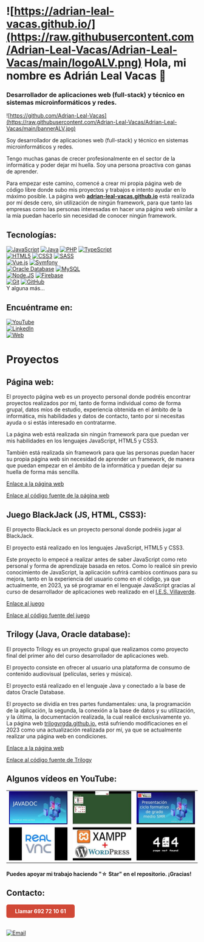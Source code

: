 # ![https://adrian-leal-vacas.github.io/](https://raw.githubusercontent.com/Adrian-Leal-Vacas/Adrian-Leal-Vacas/main/logoALV.png) Hola, mi nombre es Adrián Leal Vacas 👋
### Desarrollador de aplicaciones web (full-stack) y técnico en sistemas microinformáticos y redes.

![https://github.com/Adrian-Leal-Vacas](https://raw.githubusercontent.com/Adrian-Leal-Vacas/Adrian-Leal-Vacas/main/bannerALV.jpg)

Soy desarrollador de aplicaciones web (full-stack) y técnico en sistemas microinformáticos y redes.

Tengo muchas ganas de crecer profesionalmente en el sector de la informática y poder dejar mi huella. Soy una persona proactiva con ganas de aprender.

Para empezar este camino, comencé a crear mi propia página web de código libre donde subo mis proyectos y trabajos e intento ayudar en lo máximo posible. La página web [**adrian-leal-vacas.github.io**](https://adrian-leal-vacas.github.io) está realizada por mí desde cero, sin utilización de ningún framework, para que tanto las empresas como las personas interesadas en hacer una página web similar a la mía puedan hacerlo sin necesidad de conocer ningún framework.

## Tecnologías:

[![JavaScript](https://img.shields.io/badge/JavaScript-F7DF1E?style=for-the-badge&logo=javascript&logoColor=white&labelColor=101010)]()
[![Java](https://img.shields.io/badge/Java-007396?style=for-the-badge&logo=java&logoColor=white&labelColor=101010)]()
[![PHP](https://img.shields.io/badge/PHP-777BB4?style=for-the-badge&logo=php&logoColor=white&labelColor=101010)]()
[![TypeScript](https://img.shields.io/badge/TypeScript-007ACC?style=for-the-badge&logo=typescript&logoColor=white&labelColor=101010)]()
</br>
[![HTML5](https://img.shields.io/badge/HTML5-E34F26?style=for-the-badge&logo=html5&logoColor=white&labelColor=101010)]()
[![CSS3](https://img.shields.io/badge/CSS3-1572B6?style=for-the-badge&logo=css3&logoColor=white&labelColor=101010)]()
[![SASS](https://img.shields.io/badge/SASS-CC6699?style=for-the-badge&logo=sass&logoColor=white&labelColor=101010)]()
</br>
[![Vue.js](https://img.shields.io/badge/Vue.js-4FC08D?style=for-the-badge&logo=vue.js&logoColor=white&labelColor=101010)](https://vuejs.org/)
[![Symfony](https://img.shields.io/badge/Symfony-000000?style=for-the-badge&logo=symfony&logoColor=white&labelColor=101010)]()
</br>
[![Oracle Database](https://img.shields.io/badge/Oracle%20Database-F80000?style=for-the-badge&logo=oracle&logoColor=white&labelColor=101010)]()
[![MySQL](https://img.shields.io/badge/MySQL-4479A1?style=for-the-badge&logo=mysql&logoColor=white&labelColor=101010)]()
</br>
[![Node.JS](https://img.shields.io/badge/Node.JS-339933?style=for-the-badge&logo=node.js&logoColor=white&labelColor=101010)]()
[![Firebase](https://img.shields.io/badge/Firebase-FFCA28?style=for-the-badge&logo=firebase&logoColor=white&labelColor=101010)]()
</br>
[![Git](https://img.shields.io/badge/Git-F05032?style=for-the-badge&logo=git&logoColor=white&labelColor=101010)]()
[![GitHub](https://img.shields.io/badge/GitHub-181717?style=for-the-badge&logo=github&logoColor=white&labelColor=101010)]()
</br>
Y alguna más...

## Encuéntrame en:

[![YouTube](https://img.shields.io/badge/YouTube-Adrian_LV-FF0000?style=for-the-badge&logo=youtube&logoColor=white&labelColor=101010)](https://www.youtube.com/@Adrian-Leal-Vacas)
</br>
[![LinkedIn](https://img.shields.io/badge/LinkedIn-Adrián_Leal_Vacas-0077B5?style=for-the-badge&logo=linkedin&logoColor=white&labelColor=101010)](linkedin.com/in/adrián-leal-vacas-45b477230)
</br>
[![Web](https://img.shields.io/badge/Web-adrian_leal_vacas.github.io-14a1f0?style=for-the-badge&logo=dev.to&logoColor=white&labelColor=101010)](https://adrian-leal-vacas.github.io)

# Proyectos

## Página web:

El proyecto página web es un proyecto personal donde podréis encontrar proyectos realizados por mí, tanto de forma individual como de forma grupal, datos míos de estudio, experiencia obtenida en el ámbito de la informática, mis habilidades y datos de contacto, tanto por si necesitas ayuda o si estás interesado en contratarme.

La página web está realizada sin ningún framework para que puedan ver mis habilidades en los lenguajes JavaScript, HTML5 y CSS3.

También está realizada sin framework para que las personas puedan hacer su propia página web sin necesidad de aprender un framework, de manera que puedan empezar en el ámbito de la informática y puedan dejar su huella de forma más sencilla.

[Enlace a la página web](https://adrian-leal-vacas.github.io)

[Enlace al código fuente de la página web](https://github.com/Adrian-Leal-Vacas/Adrian-Leal-Vacas.github.io)

## Juego BlackJack (JS, HTML, CSS3):

El proyecto BlackJack es un proyecto personal donde podréis jugar al BlackJack.

El proyecto está realizado en los lenguajes JavaScript, HTML5 y CSS3.

Este proyecto lo empecé a realizar antes de saber JavaScript como reto personal y forma de aprendizaje basada en retos. Como lo realicé sin previo conocimiento de JavaScript, la aplicación sufrirá cambios continuos para su mejora, tanto en la experiencia del usuario como en el código, ya que actualmente, en 2023, ya sé programar en el lenguaje JavaScript gracias al curso de desarrollador de aplicaciones web realizado en el [I.E.S. Villaverde](https://site.educa.madrid.org/ies.villaverde.madrid).

[Enlace al juego](https://adrian-leal-vacas.github.io/BlackJack/)

[Enlace al código fuente del juego](https://github.com/Adrian-Leal-Vacas/BlackJack)

## Trilogy (Java, Oracle database):

El proyecto Trilogy es un proyecto grupal que realizamos como proyecto final del primer año del curso desarrollador de aplicaciones web.

El proyecto consiste en ofrecer al usuario una plataforma de consumo de contenido audiovisual (películas, series y música).

El proyecto está realizado en el lenguaje Java y conectado a la base de datos Oracle Database.

El proyecto se dividía en tres partes fundamentales: una, la programación de la aplicación, la segunda, la conexión a la base de datos y su utilización, y la última, la documentación realizada, la cual realicé exclusivamente yo. La página web [trilogyrgda.github.io.](https://trilogyrgda.github.io.) está sufriendo modificaciones en el 2023 como una actualización realizada por mí, ya que se actualmente realizar una página web en condiciones.

[Enlace a la página web](https://trilogyrgda.github.io.)

[Enlace al código fuente de Trilogy](https://github.com/TrilogyRGDA/Trilogy)

## Algunos vídeos en YouTube:

<table style="width:100%">
<tr>
<td>
<a href="https://youtu.be/3yitkY4rmiA">
<img src="https://raw.githubusercontent.com/Adrian-Leal-Vacas/Adrian-Leal-Vacas/main/tutotialJavaDoc.jpg">
</a>
</td>
<td>
<a href="https://youtu.be/UmAgUDb1epc">
<img src="https://raw.githubusercontent.com/Adrian-Leal-Vacas/Adrian-Leal-Vacas/main/blackJack.jpg">
</a>
</td>
<td>
<a href="https://youtu.be/hNYjdFezJ5Y">
<img src="https://raw.githubusercontent.com/Adrian-Leal-Vacas/Adrian-Leal-Vacas/main/presentacionSMR.jpg">
</a>
</td>
</tr>
<tr>
<td>
<a href="https://youtu.be/IxD1kIY0E4A">
<img src="https://raw.githubusercontent.com/Adrian-Leal-Vacas/Adrian-Leal-Vacas/main/tutorialVNC.jpg">
</a>
</td>
<td>
<a href="https://youtu.be/YtbnlRdORIA">
<img src="https://raw.githubusercontent.com/Adrian-Leal-Vacas/Adrian-Leal-Vacas/main/tutorialXamppWordpress.jpg">
</a>
</td>
<td>
<a href="https://youtu.be/o2f69LanDI8">
<img src="https://raw.githubusercontent.com/Adrian-Leal-Vacas/Adrian-Leal-Vacas/main/NoEncontrada.jpg">
</a>
</td>
</tr>
</table>

#### Puedes apoyar mi trabajo haciendo "☆ Star" en el repositorio. ¡Gracias!

## Contacto:

<a href="tel:+34692721061" style="text-decoration: none;">
  <div style="background-color: #D14836; width: 180px; height: 35px; border-radius: 5px; display: flex; align-items: center; justify-content: center;">
    <span style="color: white; font-weight: bold;">Llamar 692 72 10 61</span>
  </div>
</a>

</br>

[![Email](https://img.shields.io/badge/leal.adrian.vacas@gmail.com-email_personal-D14836?style=for-the-badge&logo=gmail&logoColor=white&labelColor=101010)](mailto:leal.adrian.vacas@gmail.com)